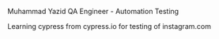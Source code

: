 Muhammad Yazid
QA Engineer - Automation Testing

Learning cypress from cypress.io for testing of instagram.com
